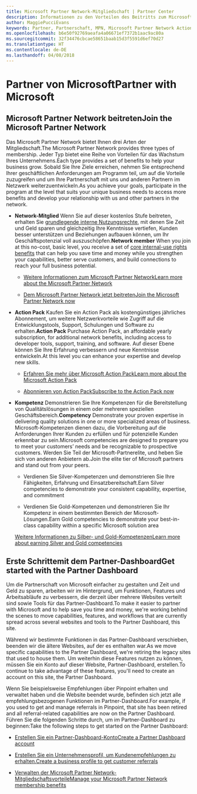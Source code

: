```yaml
---
title: Microsoft Partner Network-Mitgliedschaft | Partner Center
description: Informationen zu den Vorteilen des Beitritts zum Microsoft Partner Network.
author: MaggiePucciEvans
keywords: Partner, Partnerschaft, MPN, Microsoft Partner Network Action Pack, MAPS, Aktion Pack-Abonnement, Vorteile, MPN-Vorteile, Mitgliedschaft
ms.openlocfilehash: b6e50f92769aeafa4a06671ef7372b1aac9ac80a
ms.sourcegitcommit: 32f34476cbcae58651baab15d3f5591d6ef70d27
ms.translationtype: HT
ms.contentlocale: de-DE
ms.lasthandoff: 04/08/2018
---
```

# <a name="partner-with-microsoft"></a><span data-ttu-id="405fe-104">Partner von Microsoft</span><span class="sxs-lookup"><span data-stu-id="405fe-104">Partner with Microsoft</span></span>

## <a name="join-the-microsoft-partner-network"></a><span data-ttu-id="405fe-105">Microsoft Partner Network beitreten</span><span class="sxs-lookup"><span data-stu-id="405fe-105">Join the Microsoft Partner Network</span></span>

<span data-ttu-id="405fe-106">Das Microsoft Partner Network bietet Ihnen drei Arten der Mitgliedschaft.</span><span class="sxs-lookup"><span data-stu-id="405fe-106">The Microsoft Partner Network provides three types of membership.</span></span> <span data-ttu-id="405fe-107">Jeder Typ bietet eine Reihe von Vorteilen für das Wachstum Ihres Unternehmens.</span><span class="sxs-lookup"><span data-stu-id="405fe-107">Each type provides a set of benefits to help your business grow.</span></span> <span data-ttu-id="405fe-108">Sobald Sie Ihre Ziele erreichen, nehmen Sie entsprechend Ihrer geschäftlichen Anforderungen am Programm teil, um auf die Vorteile zuzugreifen und um Ihre Partnerschaft mit uns und anderen Partnern im Netzwerk weiterzuentwickeln.</span><span class="sxs-lookup"><span data-stu-id="405fe-108">As you achieve your goals, participate in the program at the level that suits your unique business needs to access more benefits and develop your relationship with us and other partners in the network.</span></span>

-   <span data-ttu-id="405fe-109">**Network-Mitglied** Wenn Sie auf dieser kostenlos Stufe beitreten, erhalten Sie [grundlegende interne Nutzungsrechte](https://partner.microsoft.com/membership/core-benefits), mit denen Sie Zeit und Geld sparen und gleichzeitig Ihre Kenntnisse vertiefen, Kunden besser unterstützen und Beziehungen aufbauen können, um Ihr Geschäftspotenzial voll auszuschöpfen.</span><span class="sxs-lookup"><span data-stu-id="405fe-109">**Network member** When you join at this no-cost, basic level, you receive a set of [core internal-use rights benefits](https://partner.microsoft.com/membership/core-benefits) that can help you save time and money while you strengthen your capabilities, better serve customers, and build connections to reach your full business potential.</span></span>

    -   [<span data-ttu-id="405fe-110">Weitere Informationen zum Microsoft Partner Network</span><span class="sxs-lookup"><span data-stu-id="405fe-110">Learn more about the Microsoft Partner Network</span></span>](https://partner.microsoft.com/membership/how-it-works)

    -   [<span data-ttu-id="405fe-111">Dem Microsoft Partner Network jetzt beitreten</span><span class="sxs-lookup"><span data-stu-id="405fe-111">Join the Microsoft Partner Network now</span></span>](https://partners.microsoft.com/PartnerProgram/simplifiedenrollment.aspx)

-   <span data-ttu-id="405fe-112">**Action Pack** Kaufen Sie ein Action Pack als kostengünstiges jährliches Abonnement, um weitere Netzwerkvorteile wie Zugriff auf die Entwicklungstools, Support, Schulungen und Software zu erhalten.</span><span class="sxs-lookup"><span data-stu-id="405fe-112">**Action Pack** Purchase Action Pack, an affordable yearly subscription, for additional network benefits, including access to developer tools, support, training, and software.</span></span> <span data-ttu-id="405fe-113">Auf dieser Ebene können Sie Ihre Erfahrung verbessern und neue Kenntnisse entwickeln.</span><span class="sxs-lookup"><span data-stu-id="405fe-113">At this level you can enhance your expertise and develop new skills.</span></span>

    -   [<span data-ttu-id="405fe-114">Erfahren Sie mehr über Microsoft Action Pack</span><span class="sxs-lookup"><span data-stu-id="405fe-114">Learn more about the Microsoft Action Pack</span></span>](https://partner.microsoft.com/membership/action-pack)

    -   [<span data-ttu-id="405fe-115">Abonnieren von Action Pack</span><span class="sxs-lookup"><span data-stu-id="405fe-115">Subscribe to the Action Pack now</span></span>](mpn-get-action-pack.md)

-   <span data-ttu-id="405fe-116">**Kompetenz** Demonstrieren Sie Ihre Kompetenzen für die Bereitstellung von Qualitätslösungen in einem oder mehreren speziellen Geschäftsbereich.</span><span class="sxs-lookup"><span data-stu-id="405fe-116">**Competency** Demonstrate your proven expertise in delivering quality solutions in one or more specialized areas of business.</span></span> <span data-ttu-id="405fe-117">Microsoft-Kompetenzen dienen dazu, die Vorbereitung auf die Anforderungen Ihrer Kunden zu erfüllen und für potenzielle Kunden erkennbar zu sein.</span><span class="sxs-lookup"><span data-stu-id="405fe-117">Microsoft competencies are designed to prepare you to meet your customers’ needs and be recognizable to prospective customers.</span></span> <span data-ttu-id="405fe-118">Werden Sie Teil der Microsoft-Partnerelite, und heben Sie sich von anderen Anbietern ab.</span><span class="sxs-lookup"><span data-stu-id="405fe-118">Join the elite tier of Microsoft partners and stand out from your peers.</span></span>

    -   <span data-ttu-id="405fe-119">Verdienen Sie Silver-Kompetenzen und demonstrieren Sie Ihre Fähigkeiten, Erfahrung und Einsatzbereitschaft.</span><span class="sxs-lookup"><span data-stu-id="405fe-119">Earn Silver competencies to demonstrate your consistent capability, expertise, and commitment</span></span>

    -   <span data-ttu-id="405fe-120">Verdienen Sie Gold-Kompetenzen und demonstrieren Sie Ihr Kompetenz in einem bestimmten Bereich der Microsoft-Lösungen.</span><span class="sxs-lookup"><span data-stu-id="405fe-120">Earn Gold competencies to demonstrate your best-in-class capability within a specific Microsoft solution area</span></span>

    [<span data-ttu-id="405fe-121">Weitere Informationen zu Silber- und Gold-Kompetenzen</span><span class="sxs-lookup"><span data-stu-id="405fe-121">Learn more about earning Silver and Gold competencies</span></span>](https://partner.microsoft.com/membership/competencies)

   
## <a name="get-started-with-the-partner-dashboard"></a><span data-ttu-id="405fe-122">Erste Schrittemit dem Partner-Dashboard</span><span class="sxs-lookup"><span data-stu-id="405fe-122">Get started with the Partner Dashboard</span></span>

<span data-ttu-id="405fe-123">Um die Partnerschaft von Microsoft einfacher zu gestalten und Zeit und Geld zu sparen, arbeiten wir im Hintergrund, um Funktionen, Features und Arbeitsabläufe zu verbessern, die derzeit über mehrere Websites verteilt sind sowie Tools für das Partner-Dashboard.</span><span class="sxs-lookup"><span data-stu-id="405fe-123">To make it easier to partner with Microsoft and to help save you time and money, we're working behind the scenes to move capabilities, features, and workflows that are currently spread across several websites and tools to the Partner Dashboard, this site.</span></span> 

<span data-ttu-id="405fe-124">Während wir bestimmte Funktionen in das Partner-Dashboard verschieben, beenden wir die ältere Websites, auf der es enthalten war.</span><span class="sxs-lookup"><span data-stu-id="405fe-124">As we move specific capabilities to the Partner Dashboard, we're retiring the legacy sites that used to house them.</span></span> <span data-ttu-id="405fe-125">Um weiterhin diese Features nutzen zu können, müssen Sie ein Konto auf dieser Website, Partner-Dashboard, erstellen.</span><span class="sxs-lookup"><span data-stu-id="405fe-125">To continue to take advantage of these features, you'll need to create an account on this site, the Partner Dashboard.</span></span> 

<span data-ttu-id="405fe-126">Wenn Sie beispielsweise Empfehlungen über Pinpoint erhalten und verwaltet haben und die Website beendet wurde, befinden sich jetzt alle empfehlungsbezogenen Funktionen im Partner-Dashboard.</span><span class="sxs-lookup"><span data-stu-id="405fe-126">For example, if you used to get and manage referrals in Pinpoint, that site has been retired and all referral-related capabilities are now on the Partner Dashboard.</span></span> <span data-ttu-id="405fe-127">Führen Sie die folgenden Schritte durch, um im Partner-Dashboard zu beginnen:</span><span class="sxs-lookup"><span data-stu-id="405fe-127">Take the following steps to get started on the Partner Dashboard:</span></span>   

-   [<span data-ttu-id="405fe-128">Erstellen Sie ein Partner-Dashboard-Konto</span><span class="sxs-lookup"><span data-stu-id="405fe-128">Create a Partner Dashboard account</span></span>](mpn-create-a-partner-center-account.md)

-   [<span data-ttu-id="405fe-129">Erstellen Sie ein Unternehmensprofil, um Kundenempfehlungen zu erhalten.</span><span class="sxs-lookup"><span data-stu-id="405fe-129">Create a business profile to get customer referrals</span></span>](create-a-marketing-profile.md)

-   [<span data-ttu-id="405fe-130">Verwalten der Microsoft Partner Network-Mitgliedschaftsvorteile</span><span class="sxs-lookup"><span data-stu-id="405fe-130">Manage your Microsoft Partner Network membership benefits</span></span>](manage-your-partner-network-benefits.md)

